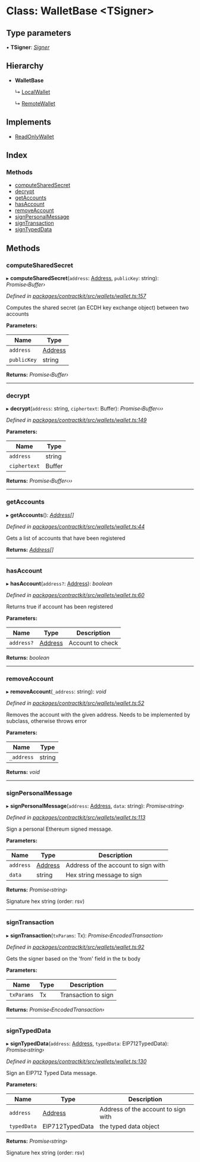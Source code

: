 # Class: WalletBase <**TSigner**>

## Type parameters

▪ **TSigner**: *[Signer](../interfaces/_wallets_signers_signer_.signer.md)*

## Hierarchy

* **WalletBase**

  ↳ [LocalWallet](_wallets_local_wallet_.localwallet.md)

  ↳ [RemoteWallet](_wallets_remote_wallet_.remotewallet.md)

## Implements

* [ReadOnlyWallet](../interfaces/_wallets_wallet_.readonlywallet.md)

## Index

### Methods

* [computeSharedSecret](_wallets_wallet_.walletbase.md#computesharedsecret)
* [decrypt](_wallets_wallet_.walletbase.md#decrypt)
* [getAccounts](_wallets_wallet_.walletbase.md#getaccounts)
* [hasAccount](_wallets_wallet_.walletbase.md#hasaccount)
* [removeAccount](_wallets_wallet_.walletbase.md#removeaccount)
* [signPersonalMessage](_wallets_wallet_.walletbase.md#signpersonalmessage)
* [signTransaction](_wallets_wallet_.walletbase.md#signtransaction)
* [signTypedData](_wallets_wallet_.walletbase.md#signtypeddata)

## Methods

###  computeSharedSecret

▸ **computeSharedSecret**(`address`: [Address](../modules/_base_.md#address), `publicKey`: string): *Promise‹Buffer›*

*Defined in [packages/contractkit/src/wallets/wallet.ts:157](https://github.com/celo-org/celo-monorepo/blob/master/packages/contractkit/src/wallets/wallet.ts#L157)*

Computes the shared secret (an ECDH key exchange object) between two accounts

**Parameters:**

Name | Type |
------ | ------ |
`address` | [Address](../modules/_base_.md#address) |
`publicKey` | string |

**Returns:** *Promise‹Buffer›*

___

###  decrypt

▸ **decrypt**(`address`: string, `ciphertext`: Buffer): *Promise‹Buffer‹››*

*Defined in [packages/contractkit/src/wallets/wallet.ts:149](https://github.com/celo-org/celo-monorepo/blob/master/packages/contractkit/src/wallets/wallet.ts#L149)*

**Parameters:**

Name | Type |
------ | ------ |
`address` | string |
`ciphertext` | Buffer |

**Returns:** *Promise‹Buffer‹››*

___

###  getAccounts

▸ **getAccounts**(): *[Address](../modules/_base_.md#address)[]*

*Defined in [packages/contractkit/src/wallets/wallet.ts:44](https://github.com/celo-org/celo-monorepo/blob/master/packages/contractkit/src/wallets/wallet.ts#L44)*

Gets a list of accounts that have been registered

**Returns:** *[Address](../modules/_base_.md#address)[]*

___

###  hasAccount

▸ **hasAccount**(`address?`: [Address](../modules/_base_.md#address)): *boolean*

*Defined in [packages/contractkit/src/wallets/wallet.ts:60](https://github.com/celo-org/celo-monorepo/blob/master/packages/contractkit/src/wallets/wallet.ts#L60)*

Returns true if account has been registered

**Parameters:**

Name | Type | Description |
------ | ------ | ------ |
`address?` | [Address](../modules/_base_.md#address) | Account to check  |

**Returns:** *boolean*

___

###  removeAccount

▸ **removeAccount**(`_address`: string): *void*

*Defined in [packages/contractkit/src/wallets/wallet.ts:52](https://github.com/celo-org/celo-monorepo/blob/master/packages/contractkit/src/wallets/wallet.ts#L52)*

Removes the account with the given address. Needs to be implemented by subclass, otherwise throws error

**Parameters:**

Name | Type |
------ | ------ |
`_address` | string |

**Returns:** *void*

___

###  signPersonalMessage

▸ **signPersonalMessage**(`address`: [Address](../modules/_base_.md#address), `data`: string): *Promise‹string›*

*Defined in [packages/contractkit/src/wallets/wallet.ts:113](https://github.com/celo-org/celo-monorepo/blob/master/packages/contractkit/src/wallets/wallet.ts#L113)*

Sign a personal Ethereum signed message.

**Parameters:**

Name | Type | Description |
------ | ------ | ------ |
`address` | [Address](../modules/_base_.md#address) | Address of the account to sign with |
`data` | string | Hex string message to sign |

**Returns:** *Promise‹string›*

Signature hex string (order: rsv)

___

###  signTransaction

▸ **signTransaction**(`txParams`: Tx): *Promise‹EncodedTransaction›*

*Defined in [packages/contractkit/src/wallets/wallet.ts:92](https://github.com/celo-org/celo-monorepo/blob/master/packages/contractkit/src/wallets/wallet.ts#L92)*

Gets the signer based on the 'from' field in the tx body

**Parameters:**

Name | Type | Description |
------ | ------ | ------ |
`txParams` | Tx | Transaction to sign  |

**Returns:** *Promise‹EncodedTransaction›*

___

###  signTypedData

▸ **signTypedData**(`address`: [Address](../modules/_base_.md#address), `typedData`: EIP712TypedData): *Promise‹string›*

*Defined in [packages/contractkit/src/wallets/wallet.ts:130](https://github.com/celo-org/celo-monorepo/blob/master/packages/contractkit/src/wallets/wallet.ts#L130)*

Sign an EIP712 Typed Data message.

**Parameters:**

Name | Type | Description |
------ | ------ | ------ |
`address` | [Address](../modules/_base_.md#address) | Address of the account to sign with |
`typedData` | EIP712TypedData | the typed data object |

**Returns:** *Promise‹string›*

Signature hex string (order: rsv)
